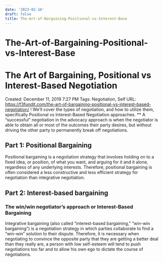 ```yaml
---
date: '2023-02-16'
draft: false
title: The-Art-of-Bargaining-Positional-vs-Interest-Base
---
```


# The-Art-of-Bargaining-Positional-vs-Interest-Base

# The Art of Bargaining, Positional vs Interest-Based Negotiation
Created: December 11, 2019 7:27 PM
Tags: Negotiation, Self
URL: https://f3fundit.com/the-art-of-bargaining-positional-vs-interest-based-negotiation/
!
We’ll cover the types of negotiation, and how to utilize them, specifically Positional vs Interest-Based Negotiation approaches.
**
A “successful” negotiation in the advocacy approach is when the negotiator is able to obtain all or most of the outcomes their party desires, but without driving the other party to permanently break off negotiations.
## **Part 1: Positional Bargaining**
Positional bargaining is a negotiation strategy that involves holding on to a fixed idea, or position, of what you want, and arguing for it and it alone, regardless of any underlying interests.
Therefore, positional bargaining is often considered a less constructive and less efficient strategy for negotiation than integrative negotiation.
## **Part 2: Interest-based bargaining**
### The win/win negotiator’s approach or Interest-Based Bargaining
Integrative bargaining (also called “interest-based bargaining,” “win-win bargaining”) is a negotiation strategy in which parties collaborate to find a “win-win” solution to their dispute.
Therefore, it is necessary when negotiating to convince the opposite party that they are getting a better deal than they really are, a person with low self-esteem will tend to push negotiations too far and to allow his own ego to dictate the course of negotiations.
